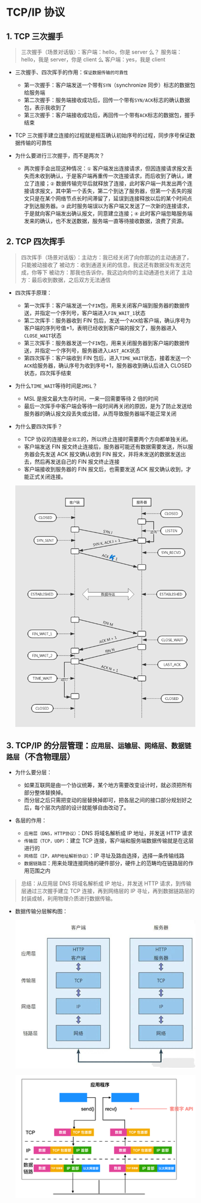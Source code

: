 # TCP/IP 协议

## 1. TCP 三次握手

> 三次握手（场景对话版）：客户端：hello，你是 server 么？ 服务端：hello，我是 server，你是 client 么 客户端：yes，我是 client

- 三次握手、四次挥手的作用：`保证数据传输的可靠性`

  - 第一次握手：客户端发送一个带有`SYN`（synchronize 同步）标志的数据包给服务端
  - 第二次握手：服务端接收成功后，回传一个带有`SYN/ACK`标志的确认数据包，表示我收到了
  - 第三次握手：客户端接收成功后，再回传一个带有`ACK`标志的数据包，握手结束

- TCP 三次握手建立连接的过程就是相互确认初始序号的过程，同步序号保证数据传输的可靠性

- 为什么要进行三次握手，而不是两次？
  - 两次握手会出现这种情况：`①` 客户端发出连接请求，但因连接请求报文丢失而未收到确认，于是客户端再重传一次连接请求，而后收到了确认，建立了连接；`②` 数据传输完毕后就释放了连接，此时客户端一共发出两个连接请求报文，其中第一个丢失，第二个到达了服务器，但第一个丢失的报文只是在某个网络节点长时间滞留了，延误到连接释放以后的某个时间点才到达服务器。`③` 此时服务端误以为客户端又发送了一次新的连接请求，于是就向客户端发出确认报文，同意建立连接；`④` 此时客户端忽略服务端发来的确认，也不发送数据，服务端一直等待接收数据，浪费了资源。

## 2. TCP 四次挥手

> 四次挥手（场景对话版）：主动方：我已经关闭了向你那边的主动通道了，只能被动接收了 被动方：收到通道关闭的信息，我这还有数据没有发送完成，你等下 被动方：那我也告诉你，我这边向你的主动通道也关闭了 主动方：最后收到数据，之后双方无法通信

- 四次挥手原理：

  - 第一次挥手：客户端发送一个`FIN`包，用来关闭客户端到服务器的数据传送，并指定一个序列号，客户端进入`FIN_WAIT_1`状态
  - 第二次挥手：服务器收到 FIN 包后，发送一个`ACK`给客户端，确认序号为客户端的序列号值+1，表明已经收到客户端的报文了，服务器进入`CLOSE_WAIT`状态
  - 第三次挥手：服务器发送一个`FIN`包，用来关闭服务器到客户端的数据传送，并指定一个序列号，服务器进入`LAST_ACK`状态
  - 第四次挥手：客户端收到 FIN 包后，进入`TIME_WAIT`状态，接着发送一个`ACK`给服务器，确认序号为收到序号+1，服务器收到确认后进入 CLOSED 状态，四次挥手结束

- 为什么`TIME_WAIT`等待时间是`2MSL`？
  - MSL 是报文最大生存时间，一来一回需要等待 2 倍的时间
  - 最后一次挥手中客户端会等待一段时间再关闭的原因，是为了防止发送给服务器的确认报文段丢失或出错，从而导致服务器端不能正常关闭
- 为什么要四次挥手？
  - TCP 协议的连接是`全双工`的，所以终止连接时需要两个方向都单独关闭。
  - 客户端发送 FIN 报文终止连接后，服务器可能还有数据需要发送，所以服务器会先发送 ACK 报文确认收到 FIN 报文，并将未发送的数据发送出去，然后再发送自己的 FIN 报文终止连接
  - 客户端接收到服务器的 FIN 报文后，也需要发送 ACK 报文确认收到，才能正式关闭连接。

  ![三次握手、四次挥手](./image/3-4.png)

  <!-- ![TCP](./image/TCP.png) -->

## 3. TCP/IP 的分层管理：`应用层、运输层、网络层、数据链路层`（不含物理层）

- 为什么要分层：

  - 如果互联网是由一个协议统筹，某个地方需要改变设计时，就必须把所有部分整体替换掉。
  - 而分层之后只需把变动的层替换掉即可，把各层之间的接口部分规划好之后，每个层次内部的设计就能够自由改动了。

- 各层的作用：
  - `应用层（DNS，HTTP协议）`：DNS 将域名解析成 IP 地址，并发送 HTTP 请求
  - `传输层（TCP，UDP）`：建立 TCP 连接，客户端和服务端数据传输就是在这层进行的
  - `网络层（IP，ARP地址解析协议）`：IP 寻址及路由选择，选择一条传输线路
  - `数据链路层`：用来处理连接网络的硬件部分，硬件上的范畴均在链路层的作用范围之内

> 总结：从应用层 DNS 将域名解析成 IP 地址，并发送 HTTP 请求，到传输层通过三次握手建立 TCP 连接，再到网络层的 IP 寻址，再到数据链路层的封装成帧，利用物理介质进行数据传输。

- 数据传输分层解构图：

  ![TCP-IP分层](./image/TCP-IP分层.jpg)

  ![socket](./image/socket.png)
